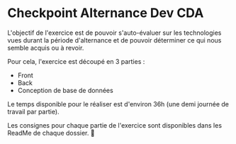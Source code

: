 # Checkpoint Alternance Dev CDA

L'objectif de l'exercice est de pouvoir s'auto-évaluer sur les technologies vues durant la période d'alternance et de pouvoir déterminer ce qui nous semble acquis ou à revoir.

Pour cela, l'exercice est découpé en 3 parties :

- Front
- Back
- Conception de base de données

Le temps disponible pour le réaliser est d'environ 36h (une demi journée de travail par partie).

Les consignes pour chaque partie de l'exercice sont disponibles dans les ReadMe de chaque dossier. :rocket:
